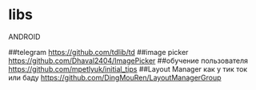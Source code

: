 # libs

ANDROID

##telegram https://github.com/tdlib/td
##image picker https://github.com/Dhaval2404/ImagePicker
##обучение пользователя https://github.com/mpetlyuk/initial_tips
##Layout Manager как у тик ток или баду https://github.com/DingMouRen/LayoutManagerGroup

